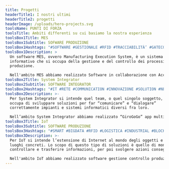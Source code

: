 ```yaml
---
title: Progetti
headerTitle1: I nostri ultimi
headerTitle2: progetti
headerImage: /uploads/hero-projects.svg
toolsName: PUNTI DI FORZA
toolsTitle: Ambiti differenti su cui basiamo la nostra esperienza
toolsBox1Title: MES
toolsBox1Subtitle: SOFWARE PRODUZIONE
toolsBox1Hashtags: "#SOFTWARE #GESTIONALE #RFID #TRACCIABILITÀ’ #GATECONTROL"
toolsBox1Description: >
  Un software MES, ovvero Manufacturing Execution System, è un sistema
  informativo che si occupa della gestione e del controllo dei processi di
  produzione.

  Nell'ambito MES abbiamo realizzato Software in collaborazione con Acciaierie di Terni (AST) e Cogne Acciai Speciali.
toolsBox2Title: System Integrator
toolsBox2Subtitle: SOFTWARE INTEGRATOR
toolsBox2Hashtags: "#IT #RETE #COMMUNICATION #INNOVAZIONE #SOLUTION #NETWORK"
toolsBox2Description: >-
  Per System Integrator si intende quel team, o quel singolo soggetto, che si
  occupa di sviluppare soluzioni per far “comunicare” e “dialogare”
  correttamente impianti e sistemi informatici diversi fra loro.

  Nell’ambito System Integrator abbiamo realizzato “GiroGoGo” app multidevice consegna dell’ultimo miglio.
toolsBox3Title: IoT
toolsBox3Subtitle: SOFTWARE PRODUZIONE
toolsBox3Hashtags: "#SMART #BIGDATA #RFID #LOGISTICA #INDUSTRIAL #BLOCKCHAIN"
toolsBox3Description: >-
  Per IoT si intende l’estensione di Internet al mondo degli oggetti e dei
  luoghi concreti. Lo scopo di questo tipo di soluzioni è quello di monitorare,
  controllare e trasferire informazioni, per poi svolgere azioni conseguenti. 

  Nell'ambito IoT abbiamo realizzato software gestione controllo produzione e piattaforma in ambito retailer.
---
```

